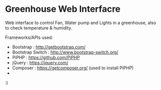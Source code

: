# Greenhouse Web Interfacre

Web interface to control Fan, Water pump and Lights in a greenhouse, also to check temperature & humidity.

Frameworks/APIs used:
  - Bootstrap : http://getbootstrap.com/
  - Bootstrap Switch : http://www.bootstrap-switch.org/
  - PiPHP : https://github.com/PiPHP
  - jQuery : https://jquery.com/
  - Composer : https://getcomposer.org/ (used to install PiPHP)
  - 
  
  :)
